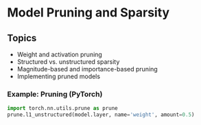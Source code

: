 # Model Pruning and Sparsity

## Topics
- Weight and activation pruning
- Structured vs. unstructured sparsity
- Magnitude-based and importance-based pruning
- Implementing pruned models

### Example: Pruning (PyTorch)
```python
import torch.nn.utils.prune as prune
prune.l1_unstructured(model.layer, name='weight', amount=0.5)
```
